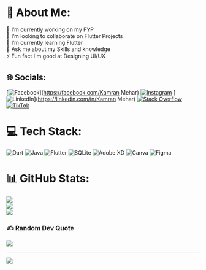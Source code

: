 # 💫 About Me:
🔭 I’m currently working on my FYP<br>👯 I’m looking to collaborate on Flutter Projects<br>🌱 I’m currently learning Flutter<br>💬 Ask me about my Skills and knowledge<br>⚡ Fun fact I'm  good at Designing UI/UX


## 🌐 Socials:
[![Facebook](https://img.shields.io/badge/Facebook-%231877F2.svg?logo=Facebook&logoColor=white)](https://facebook.com/Kamran Mehar) [![Instagram](https://img.shields.io/badge/Instagram-%23E4405F.svg?logo=Instagram&logoColor=white)](https://instagram.com/Kamran2375) [![LinkedIn](https://img.shields.io/badge/LinkedIn-%230077B5.svg?logo=linkedin&logoColor=white)](https://linkedin.com/in/Kamran Mehar) [![Stack Overflow](https://img.shields.io/badge/-Stackoverflow-FE7A16?logo=stack-overflow&logoColor=white)](https://stackoverflow.com/users/15593880) [![TikTok](https://img.shields.io/badge/TikTok-%23000000.svg?logo=TikTok&logoColor=white)](https://tiktok.com/@@kamranmehar88) 

# 💻 Tech Stack:
![Dart](https://img.shields.io/badge/dart-%230175C2.svg?style=for-the-badge&logo=dart&logoColor=white) ![Java](https://img.shields.io/badge/java-%23ED8B00.svg?style=for-the-badge&logo=java&logoColor=white) ![Flutter](https://img.shields.io/badge/Flutter-%2302569B.svg?style=for-the-badge&logo=Flutter&logoColor=white) ![SQLite](https://img.shields.io/badge/sqlite-%2307405e.svg?style=for-the-badge&logo=sqlite&logoColor=white) ![Adobe XD](https://img.shields.io/badge/Adobe%20XD-470137?style=for-the-badge&logo=Adobe%20XD&logoColor=#FF61F6) ![Canva](https://img.shields.io/badge/Canva-%2300C4CC.svg?style=for-the-badge&logo=Canva&logoColor=white) 	![Figma](https://img.shields.io/badge/figma-%23F24E1E.svg?style=for-the-badge&logo=figma&logoColor=white)
# 📊 GitHub Stats:
![](https://github-readme-stats.vercel.app/api?username=KamranMehar&theme=radical&hide_border=false&include_all_commits=false&count_private=false)<br/>
![](https://github-readme-streak-stats.herokuapp.com/?user=KamranMehar&theme=radical&hide_border=false)<br/>
![](https://github-readme-stats.vercel.app/api/top-langs/?username=KamranMehar&theme=radical&hide_border=false&include_all_commits=false&count_private=false&layout=compact)

### ✍️ Random Dev Quote
![](https://quotes-github-readme.vercel.app/api?type=vetical&theme=tokyonight)

---
[![](https://visitcount.itsvg.in/api?id=KamranMehar&icon=7&color=3)](https://visitcount.itsvg.in)

<!-- Proudly created with GPRM ( https://gprm.itsvg.in ) -->
